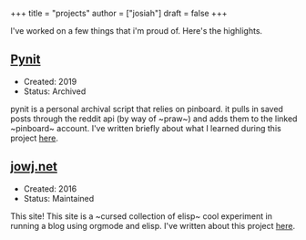 +++
title = "projects"
author = ["josiah"]
draft = false
+++

I've worked on a few things that i'm proud of. Here's the highlights.

## [Pynit](https://git.awful.club/projects/pynit)
- Created: 2019
- Status: Archived

pynit is a personal archival script that relies on pinboard. it pulls in saved posts through the reddit api (by way of ~praw~) and adds them to the linked ~pinboard~ account. I've written briefly about what I learned during this project [here](../posts/pynit/).

## [jowj.net](https://me.jowj.net/)
- Created: 2016
- Status: Maintained

This site! This site is a ~cursed collection of elisp~ cool experiment in running a blog using orgmode and elisp. I've written about this project [here](../posts/blogging-on-ghpages-with-orgmode.html).
